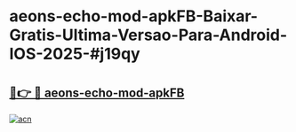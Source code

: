 # aeons-echo-mod-apkFB-Baixar-Gratis-Ultima-Versao-Para-Android-IOS-2025-#j19qy

# <h2><a href="https://ainizakaria.my?title=aeons-echo-mod-apkFB&ref=22M">🔗👉 🔴 aeons-echo-mod-apkFB</a></h2>

[![acn](https://github.com/user-attachments/assets/0f9c940e-d8b0-45ae-aac7-cd30a18b3e1c)](https://ainizakaria.my?title=aeons-echo-mod-apkFB&ref=22M)

